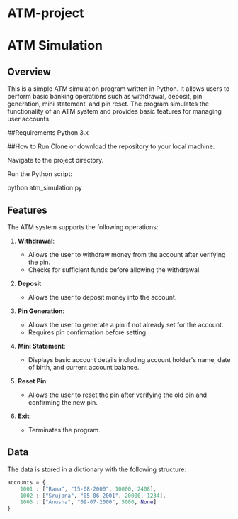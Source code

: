 # ATM-project

# ATM Simulation

## Overview

This is a simple ATM simulation program written in Python. It allows users to perform basic banking operations such as withdrawal, deposit, pin generation, mini statement, and pin reset. The program simulates the functionality of an ATM system and provides basic features for managing user accounts.

##Requirements
Python 3.x

##How to Run
Clone or download the repository to your local machine.

Navigate to the project directory.

Run the Python script:

python atm_simulation.py


## Features

The ATM system supports the following operations:

1. **Withdrawal**:
   - Allows the user to withdraw money from the account after verifying the pin.
   - Checks for sufficient funds before allowing the withdrawal.

2. **Deposit**:
   - Allows the user to deposit money into the account.

3. **Pin Generation**:
   - Allows the user to generate a pin if not already set for the account.
   - Requires pin confirmation before setting.

4. **Mini Statement**:
   - Displays basic account details including account holder's name, date of birth, and current account balance.

5. **Reset Pin**:
   - Allows the user to reset the pin after verifying the old pin and confirming the new pin.

6. **Exit**:
   - Terminates the program.

## Data

The data is stored in a dictionary with the following structure:

```python
accounts = {
    1001 : ["Rama", "15-08-2000", 10000, 2408],
    1002 : ["Srujana", "05-06-2001", 20000, 1234],
    1003 : ["Anusha", "09-07-2000", 5000, None]
}
